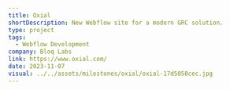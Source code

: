 ```yaml
---
title: Oxial
shortDescription: New Webflow site for a modern GRC solution.
type: project
tags:
  - Webflow Development
company: Bloq Labs
link: https://www.oxial.com/
date: 2023-11-07
visual: ../../assets/milestones/oxial/oxial-17d5058cec.jpg
---
```


